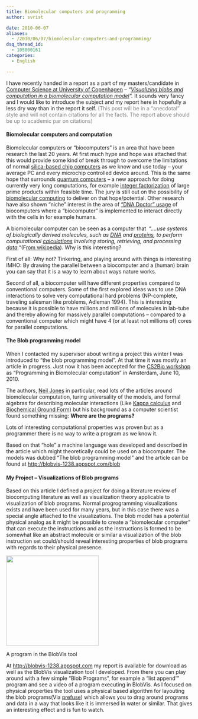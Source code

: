```yaml
---
title: Biomolecular computers and programming
author: svrist

date: 2010-06-07
aliases: 
  - /2010/06/07/biomolecular-computers-and-programming/
dsq_thread_id:
  - 105000161
categories:
  - English

---
```

I have recently handed in a report as a part of my masters/candidate in <a href="http://www.diku.dk" target="_blank">Computer Science at University of Copenhagen</a> &#8211; _&#8220;<a title="BlobVis visualization tool" href="http://blobvis-1238.appspot.com" target="_blank">Visualizing blobs and computation in a biomolecular computation model</a>&#8220;._ It sounds very fancy and I would like to introduce the subject and my report here in hopefully a less dry way than in the report it self. <span style="color: #808080;">(This post will be in a &#8220;anecdotal&#8221; style and will not contain citations for all the facts. The report above should be up to academic par on citations)</span>

#### Biomolecular computers and computation

Biomolecular computers or &#8220;biocomputers&#8221; is an area that have been research the last 20 years. At first much hype and hope was attached that this would provide some kind of break through to overcome the limitations of normal <a title="Wikipedia: Chip Computers" href="http://en.wikipedia.org/wiki/Computer_chips" target="_blank">silica-based chip computers</a> as we know and use today &#8211; your average PC and every microchip controlled device around. This is the same hope that surrounds <a title="Wikipedia: Quantum Computer" href="http://en.wikipedia.org/wiki/Quantum_computer" target="_blank">quantum computers</a> &#8211; a new approach for doing currently very long computations, for example <a title="Wikipedia: Integer Factorization" href="http://en.wikipedia.org/wiki/Integer_factorization" target="_blank">integer factorization</a> of large prime products within feasible time. The jury is still out on the possibility of [biomolecular computing][1] to deliver on that hope/potential. Other research have also shown &#8220;niche&#8221; interest in the area of <a title="Scientific american: Bringing DNA Computers to life" href="http://www.scientificamerican.com/article.cfm?id=bringing-dna-computers-to" target="_blank">&#8220;DNA Doctor&#8221; usage</a> of biocomputers where a &#8220;biocomputer&#8221; is implemented to interact directly with the cells in for example humans.

A biomolecular computer can be seen as a computer that  &#8220;._&#8230;use systems of biologically derived molecules, such as_ [_DNA_][2] _and_ [_proteins_][3]_, to perform computational_ [_calculations_][4] _involving storing, retrieving, and processing_ [_data_][5]_._&#8220;(F<a href="http://en.wikipedia.org/wiki/Biomolecular_computing" target="_blank">rom wikipedia</a>). Why is this interesting?

First of all: Why not? Tinkering, and playing around with things is interesting IMHO: By drawing the parallel between a biocomputer and a (human) brain you can say that it is a way to learn about ways nature works.

Second of all, a biocomputer will have different properties compared to conventional computers. Some of the first explored ideas was to use DNA interactions to solve very computational hard problems (NP-complete, traveling salesman like problems, Adleman 1994). This is interesting because it is possible to have millions and millions of molecules in lab-tube and thereby allowing for massively parallel computations &#8211; compared to a conventional computer which might have 4 (or at least not millions of) cores for parallel computations.

#### The Blob programming model

When I contacted my supervisor about writing a project this winter I was introduced to &#8220;the blob programming model&#8221;. At that time it was mostly an article in progress. Just now it has been accepted for the <a title="CS2Bio programme. 10.30 Programming in Biomolecular computation" href="http://cs2bio10.di.unito.it/programme.html" target="_blank">CS2Bio workshop</a> as &#8220;Programming in Biomolecular computation&#8221; in Amsterdam, June 10, 2010.

The authors, <a title="Neil Jones page" href="http://www.diku.dk/hjemmesider/ansatte/neil/" target="_blank">Neil Jones</a> in particular, read lots of the articles around biomolecular computation, turing universality of the models, and formal algebras for describing molecular interactions (Like <a title="Kappa" href="Formal Molecular Biology" target="_blank">Kappa calculus</a> and <a title="Cardelli" href="http://lucacardelli.name/indexPapers.html#TuringUniversalityOfBGF" target="_blank">Biochemical Ground Form</a>) but his background as a computer scientist found something missing: **Where are the programs?**

Lots of interesting computational properties was proven but as a programmer there is no way to write a program as we know it.

Based on that &#8220;hole&#8221; a machine language was developed and described in the article which might theoretically could be used on a biocomputer. The models was dubbed &#8220;The blob programming model&#8221; and the article can be found at <a href="http://blobvis-1238.appspot.com/blob" target="_blank">http://blobvis-1238.appspot.com/blob</a>

#### My Project &#8211; Visualizations of Blob programs

Based on this article I defined a project for doing a literature review of biocomputing literature as well as visualization theory applicable to visualization of blob programs. Normal progrogramming visualizations exists and have been used for many years, but in this case there was a special angle attached to the visualizations. The blob model has a potential physical analog as it might be possible to create a &#8220;biomolecular computer&#8221; that can execute the instructions and as the instructions is formed to be somewhat like an abstract molecule or similar a visualization of the blob instruction set could/should reveal interesting properties of blob programs with regards to their physical presence.

<div style="width: 260px" class="wp-caption alignleft">
  <a href="http://blobvis-1238.appspot.com/screenshots"><img title="A blob program" src="http://blobvis-1238.appspot.com/static/thumb_largedata-play.jpg" alt="" width="250" height="243" /></a>
  
  <p class="wp-caption-text">
    A program in the BlobVis tool
  </p>
</div>

At <a title="Blobvis site" href="http://blobvis-1238.appspot.com" target="_self">http://blobvis-1238.appspot.com</a> my report is available for download as well as the BlobVis visualization tool I developed. From there you can play around with a few simple &#8220;Blob Programs&#8221;, for example a &#8220;list append'&#8221; program and see a video of a program executing in BlobVis. As I focused on physical properties the tool uses a physical based algorithm for layouting the blob programs(Via <a href="http://prefuse.org" target="_blank">prefuse</a>) which allows you to drag around programs and data in a way that looks like it is immersed in water or similar. That gives an interesting effect and is fun to watch.

 [1]: http://en.wikipedia.org/wiki/Biomolecular_computing
 [2]: http://en.wikipedia.org/wiki/DNA "DNA"
 [3]: http://en.wikipedia.org/wiki/Proteins "Proteins"
 [4]: http://en.wikipedia.org/wiki/Calculation "Calculation"
 [5]: http://en.wikipedia.org/wiki/Data "Data"